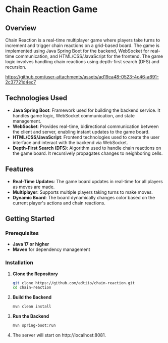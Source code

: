 

# Chain Reaction Game

## Overview

Chain Reaction is a real-time multiplayer game where players take turns to increment and trigger chain reactions on a grid-based board. The game is implemented using Java Spring Boot for the backend, WebSocket for real-time communication, and HTML/CSS/JavaScript for the frontend. The game logic involves handling chain reactions using depth-first search (DFS) and recursion.


https://github.com/user-attachments/assets/ad19ca48-0523-4c46-a691-2c37721d4ec7


## Technologies Used

- **Java Spring Boot**: Framework used for building the backend service. It handles game logic, WebSocket communication, and state management.
- **WebSocket**: Provides real-time, bidirectional communication between the client and server, enabling instant updates to the game board.
- **HTML/CSS/JavaScript**: Frontend technologies used to create the user interface and interact with the backend via WebSocket.
- **Depth-First Search (DFS)**: Algorithm used to handle chain reactions on the game board. It recursively propagates changes to neighboring cells.

## Features

- **Real-Time Updates**: The game board updates in real-time for all players as moves are made.
- **Multiplayer**: Supports multiple players taking turns to make moves.
- **Dynamic Board**: The board dynamically changes color based on the current player's actions and chain reactions.

## Getting Started

### Prerequisites

- **Java 17 or higher**
- **Maven** for dependency management

### Installation

1. **Clone the Repository**

   ```bash
   git clone https://github.com/adtiio/chain-reaction.git
   cd chain-reaction

2. **Build the Backend**

   ```bash
   mvn clean install

3. **Run the Backend**

   ```bash
   mvn spring-boot:run
4. The server will start on http://localhost:8081. 
  



